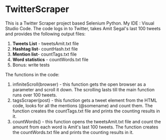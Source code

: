 # TwitterScraper
This is a Twitter Scraper project based Selenium Python.
My IDE : Visual Studio Code.
The code logs in to Twitter, takes Amit Segal's last 100 tweets and provides the following output files:
1. **Tweets List** - tweetsAmit.txt file
1. **Hashtag list**- countHash.txt file
2. **Mention list**- countTags.txt file
3. **Word statistics** - countWords.txt file
4. Bonus: write tests

The functions in the code:
1. infiniteScroll(browser) - this function gets the open browser as a parameter and scroll it down. The scrolling lasts till the main function runs over 100 tweets.
2. tagsScraper(post) - this function gets a tweet element from the HTML code, looks for all the mentions (@somename) and count them. The function creates the countTags.txt file and prints the counting results in it.
3. countWords() - this function opens the tweetsAmit.txt file and count the amount from each word is Amit's last 100 tweets. The function creates the countWords.txt file and prints the counting results in it.
